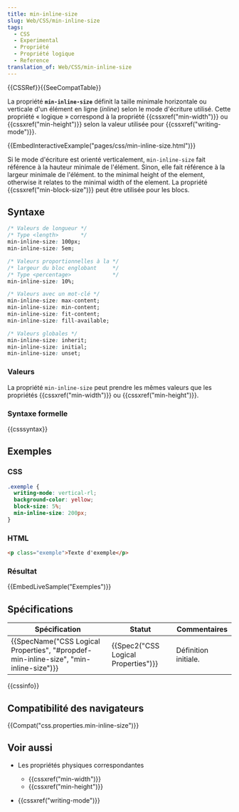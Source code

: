 ```yaml
---
title: min-inline-size
slug: Web/CSS/min-inline-size
tags:
  - CSS
  - Experimental
  - Propriété
  - Propriété logique
  - Reference
translation_of: Web/CSS/min-inline-size
---
```


{{CSSRef}}{{SeeCompatTable}}

La propriété **`min-inline-size`** définit la taille minimale horizontale ou verticale d'un élément en ligne (_inline_) selon le mode d'écriture utilisé. Cette propriété « logique » correspond à la propriété {{cssxref("min-width")}} ou {{cssxref("min-height")}} selon la valeur utilisée pour {{cssxref("writing-mode")}}.

{{EmbedInteractiveExample("pages/css/min-inline-size.html")}}

Si le mode d'écriture est orienté verticalement, `min-inline-size` fait référence à la hauteur minimale de l'élément. Sinon, elle fait référence à la largeur minimale de l'élément.  to the minimal height of the element, otherwise it relates to the minimal width of the element. La propriété {{cssxref("min-block-size")}} peut être utilisée pour les blocs.

## Syntaxe

```css
/* Valeurs de longueur */
/* Type <length>       */
min-inline-size: 100px;
min-inline-size: 5em;

/* Valeurs proportionnelles à la */
/* largeur du bloc englobant     */
/* Type <percentage>             */
min-inline-size: 10%;

/* Valeurs avec un mot-clé */
min-inline-size: max-content;
min-inline-size: min-content;
min-inline-size: fit-content;
min-inline-size: fill-available;

/* Valeurs globales */
min-inline-size: inherit;
min-inline-size: initial;
min-inline-size: unset;
```

### Valeurs

La propriété `min-inline-size` peut prendre les mêmes valeurs que les propriétés {{cssxref("min-width")}} ou {{cssxref("min-height")}}.

### Syntaxe formelle

{{csssyntax}}

## Exemples

### CSS

```css
.exemple {
  writing-mode: vertical-rl;
  background-color: yellow;
  block-size: 5%;
  min-inline-size: 200px;
}
```

### HTML

```html
<p class="exemple">Texte d'exemple</p>
```

### Résultat

{{EmbedLiveSample("Exemples")}}

## Spécifications

| Spécification                                                                                                    | Statut                                           | Commentaires         |
| ---------------------------------------------------------------------------------------------------------------- | ------------------------------------------------ | -------------------- |
| {{SpecName("CSS Logical Properties", "#propdef-min-inline-size", "min-inline-size")}} | {{Spec2("CSS Logical Properties")}} | Définition initiale. |

{{cssinfo}}

## Compatibilité des navigateurs

{{Compat("css.properties.min-inline-size")}}

## Voir aussi

- Les propriétés physiques correspondantes

  - {{cssxref("min-width")}}
  - {{cssxref("min-height")}}

- {{cssxref("writing-mode")}}
